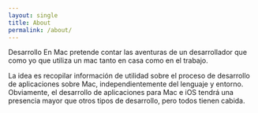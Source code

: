 ```yaml
---
layout: single
title: About
permalink: /about/
---
```


Desarrollo En Mac pretende contar las aventuras de un desarrollador que como yo que utiliza un mac tanto en casa como en el trabajo.

La idea es recopilar información de utilidad sobre el proceso de desarrollo de aplicaciones sobre Mac, independientemente del lenguaje y entorno. Obviamente, el desarrollo de aplicaciones para Mac e iOS tendrá una presencia mayor que otros tipos de desarrollo, pero todos tienen cabida.
